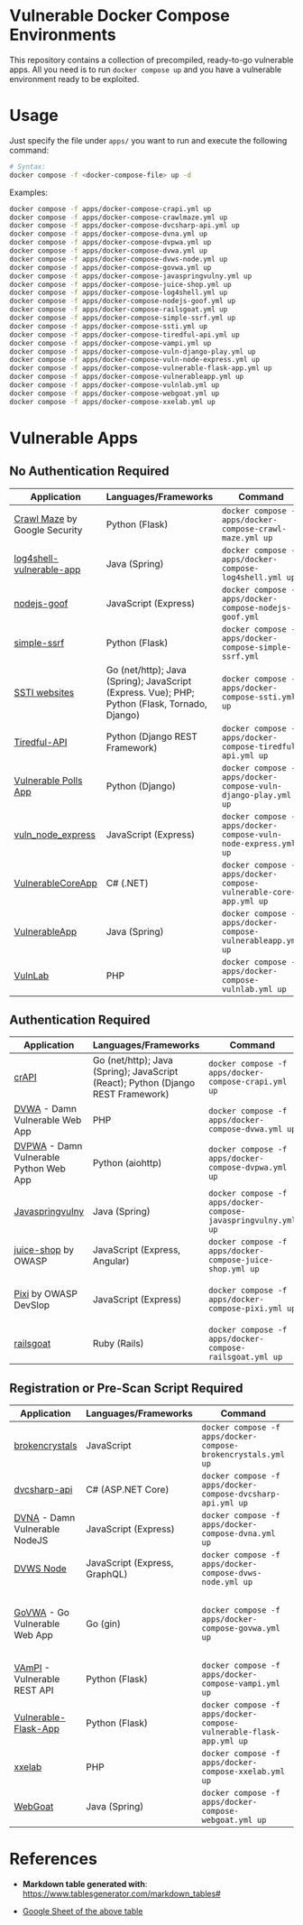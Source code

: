 # Vulnerable Docker Compose Environments

This repository contains a collection of precompiled, ready-to-go vulnerable apps. All you need is to run `docker compose up` and you have a vulnerable environment ready to be exploited.

# Usage

Just specify the file under `apps/` you want to run and execute the following command:

```bash
# Syntax:
docker compose -f <docker-compose-file> up -d
```

Examples:

```bash
docker compose -f apps/docker-compose-crapi.yml up
docker compose -f apps/docker-compose-crawlmaze.yml up
docker compose -f apps/docker-compose-dvcsharp-api.yml up
docker compose -f apps/docker-compose-dvna.yml up
docker compose -f apps/docker-compose-dvpwa.yml up
docker compose -f apps/docker-compose-dvwa.yml up
docker compose -f apps/docker-compose-dvws-node.yml up
docker compose -f apps/docker-compose-govwa.yml up
docker compose -f apps/docker-compose-javaspringvulny.yml up
docker compose -f apps/docker-compose-juice-shop.yml up
docker compose -f apps/docker-compose-log4shell.yml up
docker compose -f apps/docker-compose-nodejs-goof.yml up
docker compose -f apps/docker-compose-railsgoat.yml up
docker compose -f apps/docker-compose-simple-ssrf.yml up
docker compose -f apps/docker-compose-ssti.yml up
docker compose -f apps/docker-compose-tiredful-api.yml up
docker compose -f apps/docker-compose-vampi.yml up
docker compose -f apps/docker-compose-vuln-django-play.yml up
docker compose -f apps/docker-compose-vuln-node-express.yml up
docker compose -f apps/docker-compose-vulnerable-flask-app.yml up
docker compose -f apps/docker-compose-vulnerableapp.yml up
docker compose -f apps/docker-compose-vulnlab.yml up
docker compose -f apps/docker-compose-webgoat.yml up
docker compose -f apps/docker-compose-xxelab.yml up
```

# Vulnerable Apps

## No Authentication Required

| Application                                                                          | Languages/Frameworks                                                                           | Command                                                            | URL                   | Credentials | Note                                                                                                  |
|--------------------------------------------------------------------------------------|------------------------------------------------------------------------------------------------|--------------------------------------------------------------------|-----------------------|-------------|-------------------------------------------------------------------------------------------------------|
| [Crawl Maze](https://github.com/google/security-crawl-maze) by Google Security       | Python (Flask)                                                                                 | `docker compose -f apps/docker-compose-crawl-maze.yml up`          | http://localhost:80   | None        | Not vulnerable                                                                                        |
| [log4shell-vulnerable-app](https://github.com/christophetd/log4shell-vulnerable-app) | Java (Spring)                                                                                  | `docker compose -f apps/docker-compose-log4shell.yml up`           | http://localhost:8080 | None        |                                                                                                       |
| [nodejs-goof](https://github.com/vulnerable-apps/nodejs-goof)                        | JavaScript (Express)                                                                           | `docker compose -f apps/docker-compose-nodejs-goof.yml`            | http://localhost:3001 | None        |                                                                                                       |
| [simple-ssrf](https://github.com/vulnerable-apps/simple-ssrf)                        | Python (Flask)                                                                                 | `docker compose -f apps/docker-compose-simple-ssrf.yml`            | http://localhost:8000 | None        |                                                                                                       |
| [SSTI websites](https://github.com/DiogoMRSilva/websitesVulnerableToSSTI)            | Go (net/http); Java (Spring); JavaScript (Express. Vue); PHP;  Python (Flask, Tornado, Django) | `docker compose -f apps/docker-compose-ssti.yml up`                | http://localhost:4000 | None        |                                                                                                       |
| [Tiredful-API](https://github.com/vulnerable-apps/Tiredful-API)                      | Python (Django REST Framework)                                                                 | `docker compose -f apps/docker-compose-tiredful-api.yml up`        | http://localhost:8000 | None        |                                                                                                       |
| [Vulnerable Polls App](https://github.com/vulnerable-apps/vuln_django_play)          | Python (Django)                                                                                | `docker compose -f apps/docker-compose-vuln-django-play.yml up`    | http://localhost:8020 | None        |                                                                                                       |
| [vuln_node_express](https://github.com/vulnerable-apps/vuln_node_express/)           | JavaScript (Express)                                                                           | `docker compose -f apps/docker-compose-vuln-node-express.yml up`   | http://localhost:3000 | None        | [XSS](https://github.com/vulnerable-apps/VulnerableCoreApp/tree/master?tab=readme-ov-file#stored-xss) |
| [VulnerableCoreApp](https://github.com/vulnerable-apps/VulnerableCoreApp)            | C# (.NET)                                                                                      | `docker compose -f apps/docker-compose-vulnerable-core-app.yml up` | http://localhost:5000 | None        |                                                                                                       |
| [VulnerableApp](https://github.com/vulnerable-apps/VulnerableApp)                    | Java (Spring)                                                                                  | `docker compose -f apps/docker-compose-vulnerableapp.yml up`       | http://localhost:80   | None        |                                                                                                       |
| [VulnLab](https://github.com/Yavuzlar/VulnLab)                                       | PHP                                                                                            | `docker compose -f apps/docker-compose-vulnlab.yml up`             | http://localhost:1337 | None        |                                                                                                       |


## Authentication Required


| Application                                                                        | Languages/Frameworks                                                             | Command                                                         | URL                                                      | Credentials                   |
|------------------------------------------------------------------------------------|----------------------------------------------------------------------------------|-----------------------------------------------------------------|----------------------------------------------------------|-------------------------------|
| [crAPI](https://github.com/OWASP/crAPI)                                            | Go (net/http); Java (Spring); JavaScript (React); Python (Django REST Framework) | `docker compose -f apps/docker-compose-crapi.yml up`            | http://localhost:8888                                    | admin@mail.com: adminA1!      |
| [DVWA](https://github.com/vulnerable-apps/DVWA) - Damn Vulnerable Web App          | PHP                                                                              | `docker compose -f apps/docker-compose-dvwa.yml up`             | http://localhost:4280                                    | superadmin: superadmin        |
| [DVPWA](https://github.com/vulnerable-apps/dvpwa) - Damn Vulnerable Python Web App | Python (aiohttp)                                                                 | `docker compose -f apps/docker-compose-dvpwa.yml up`            | http://localhost:8080                                    | admin: letmein                |
| [Javaspringvulny](https://github.com/vulnerable-apps/javaspringvulny)              | Java (Spring)                                                                    | `docker compose -f apps/docker-compose-javaspringvulny.yml up ` | https://localhost:9000                                   | username: password            |
| [juice-shop](https://github.com/juice-shop/juice-shop) by OWASP                    | JavaScript (Express, Angular)                                                    | `docker compose -f apps/docker-compose-juice-shop.yml up`       | http://localhost:3000                                    | admin@juice-sh.op: admin123   |
| [Pixi](https://github.com/vulnerable-apps/Pixi/) by OWASP DevSlop                  | JavaScript (Express)                                                             | `docker compose -f apps/docker-compose-pixi.yml up`             | http://localhost:8000 (web); http://localhost:8888 (API) | pixiadmin: adminpixi          |
| [railsgoat](https://github.com/OWASP/railsgoat/)                                   | Ruby (Rails)                                                                     | `docker compose -f apps/docker-compose-railsgoat.yml up`        | http://localhost:3000                                    | admin@metacorp.com: admin1234 |


## Registration or Pre-Scan Script Required

| Application                                                                     | Languages/Frameworks          | Command                                                             | URL                                                        | Credentials                                                      |
|---------------------------------------------------------------------------------|-------------------------------|---------------------------------------------------------------------|------------------------------------------------------------|------------------------------------------------------------------|
| [brokencrystals](https://github.com/vulnerable-apps/brokencrystals)             | JavaScript                    | `docker compose -f apps/docker-compose-brokencrystals.yml up`       | http://localhost:3000                                      | walter100: Heisenberg123                                         |
| [dvcsharp-api](https://github.com/vulnerable-apps/dvcsharp-api)                 | C# (ASP.NET Core)             | `docker compose -f apps/docker-compose-dvcsharp-api.yml up`         | http://localhost:5000                                      | Requires API registration                                        |
| [DVNA](https://github.com/appsecco/dvna) - Damn Vulnerable NodeJS               | JavaScript (Express)          | `docker compose -f apps/docker-compose-dvna.yml up`                 | http://localhost:9090                                      | Requires registration                                            |
| [DVWS Node](https://github.com/vulnerable-apps/dvws-node)                       | JavaScript (Express, GraphQL) | `docker compose -f apps/docker-compose-dvws-node.yml up`            | http://localhost:80 (web); http://localhost:4000 (GraphQL) | Requires registration                                            |
| [GoVWA](https://github.com/0c34/govwa) - Go Vulnerable Web App                  | Go (gin)                      | `docker compose -f apps/docker-compose-govwa.yml up`                | http://localhost:8888                                      | admin: govwaadmin; user1: govwauser1. Requires DB initialization |
| [VAmPI](https://github.com/erev0s/VAmPI) - Vulnerable REST API                  | Python (Flask)                | `docker compose -f apps/docker-compose-vampi.yml up`                | http://localhost:5002                                      | Requires API registration                                        |
| [Vulnerable-Flask-App](https://github.com/vulnerable-apps/Vulnerable-Flask-App) | Python (Flask)                | `docker compose -f apps/docker-compose-vulnerable-flask-app.yml up` | http://localhost:5050                                      | Requires API registration                                        |
| [xxelab](https://github.com/jbarone/xxelab)                                     | PHP                           | `docker compose -f apps/docker-compose-xxelab.yml up`               | http://localhost:5000                                      | Requires registration                                            |
| [WebGoat](http://localhost:8080/WebGoat/login)                                  | Java (Spring)                 | `docker compose -f apps/docker-compose-webgoat.yml up`              | http://localhost:8080/WebGoat                              | Requires registration                                            |

# References

* **Markdown table generated with**: https://www.tablesgenerator.com/markdown_tables#

* [Google Sheet of the above table](https://docs.google.com/spreadsheets/d/1zn5IlzW5eWCgecJWi7Zfr0ZHu9FSJ9un9QKpEUeB8U8/edit?gid=0#gid=0)

